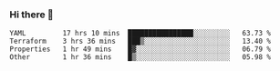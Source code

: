 ### Hi there 👋


<!--START_SECTION:waka-->

```text
YAML         17 hrs 10 mins  ████████████████░░░░░░░░░   63.73 %
Terraform    3 hrs 36 mins   ███▒░░░░░░░░░░░░░░░░░░░░░   13.40 %
Properties   1 hr 49 mins    █▓░░░░░░░░░░░░░░░░░░░░░░░   06.79 %
Other        1 hr 36 mins    █▒░░░░░░░░░░░░░░░░░░░░░░░   05.98 %
```

<!--END_SECTION:waka-->

<!--
**ssrahul96/ssrahul96** is a ✨ _special_ ✨ repository because its `README.md` (this file) appears on your GitHub profile.

Here are some ideas to get you started:

- 🔭 I’m currently working on ...
- 🌱 I’m currently learning ...
- 👯 I’m looking to collaborate on ...
- 🤔 I’m looking for help with ...
- 💬 Ask me about ...
- 📫 How to reach me: ...
- 😄 Pronouns: ...
- ⚡ Fun fact: ...
-->

